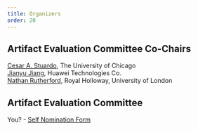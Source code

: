 ```yaml
---
title: Organizers
order: 20
---
```


## Artifact Evaluation Committee Co-Chairs

[Cesar A. Stuardo](),  The University of Chicago <br>
[Jianyu Jiang](https://jianyu-m.github.io), Huawei Technologies Co. <br>
[Nathan Rutherford](https://www.nastr.co.uk), Royal Holloway, University of London <br>

## Artifact Evaluation Committee

You? - [Self Nomination Form](https://forms.gle/1xKd8ZrJTsFJcvmGA)
